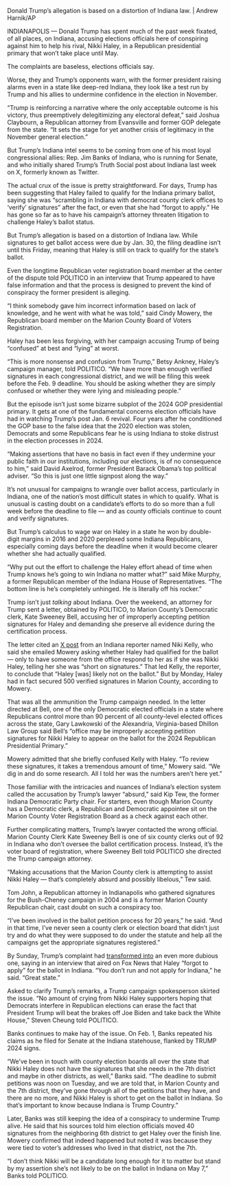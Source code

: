 Donald Trump’s allegation is based on a distortion of Indiana law. | Andrew Harnik/AP

INDIANAPOLIS — Donald Trump has spent much of the past week fixated, of all places, on Indiana, accusing elections officials here of conspiring against him to help his rival, Nikki Haley, in a Republican presidential primary that won’t take place until May.

The complaints are baseless, elections officials say.

Worse, they and Trump’s opponents warn, with the former president raising alarms even in a state like deep-red Indiana, they look like a test run by Trump and his allies to undermine confidence in the election in November.

“Trump is reinforcing a narrative where the only acceptable outcome is his victory, thus preemptively delegitimizing any electoral defeat,” said Joshua Claybourn, a Republican attorney from Evansville and former GOP delegate from the state. “It sets the stage for yet another crisis of legitimacy in the November general election.”

But Trump’s Indiana intel seems to be coming from one of his most loyal congressional allies: Rep. Jim Banks of Indiana, who is running for Senate, and who initially shared Trump’s Truth Social post about Indiana last week on X, formerly known as Twitter.

The actual crux of the issue is pretty straightforward. For days, Trump has been suggesting that Haley failed to qualify for the Indiana primary ballot, saying she was “scrambling in Indiana with democrat county clerk offices to ‘verify’ signatures” after the fact, or even that she had “forgot to apply.” He has gone so far as to have his campaign’s attorney threaten litigation to challenge Haley’s ballot status.

But Trump’s allegation is based on a distortion of Indiana law. While signatures to get ballot access were due by Jan. 30, the filing deadline isn’t until this Friday, meaning that Haley is still on track to qualify for the state’s ballot.

Even the longtime Republican voter registration board member at the center of the dispute told POLITICO in an interview that Trump appeared to have false information and that the process is designed to prevent the kind of conspiracy the former president is alleging.

“I think somebody gave him incorrect information based on lack of knowledge, and he went with what he was told,” said Cindy Mowery, the Republican board member on the Marion County Board of Voters Registration.

Haley has been less forgiving, with her campaign accusing Trump of being “confused” at best and “lying” at worst.

“This is more nonsense and confusion from Trump,” Betsy Ankney, Haley’s campaign manager, told POLITICO. “We have more than enough verified signatures in each congressional district, and we will be filing this week before the Feb. 9 deadline. You should be asking whether they are simply confused or whether they were lying and misleading people.”

But the episode isn’t just some bizarre subplot of the 2024 GOP presidential primary. It gets at one of the fundamental concerns election officials have had in watching Trump’s post Jan. 6 revival. Four years after he conditioned the GOP base to the false idea that the 2020 election was stolen, Democrats and some Republicans fear he is using Indiana to stoke distrust in the election processes in 2024.

“Making assertions that have no basis in fact even if they undermine your public faith in our institutions, including our elections, is of no consequence to him,” said David Axelrod, former President Barack Obama’s top political adviser. “So this is just one little signpost along the way.”

It’s not unusual for campaigns to wrangle over ballot access, particularly in Indiana, one of the nation’s most difficult states in which to qualify. What is unusual is casting doubt on a candidate’s efforts to do so more than a full week before the deadline to file — and as county officials continue to count and verify signatures.

But Trump’s calculus to wage war on Haley in a state he won by double-digit margins in 2016 and 2020 perplexed some Indiana Republicans, especially coming days before the deadline when it would become clearer whether she had actually qualified.

“Why put out the effort to challenge the Haley effort ahead of time when Trump knows he’s going to win Indiana no matter what?” said Mike Murphy, a former Republican member of the Indiana House of Representatives. “The bottom line is he’s completely unhinged. He is literally off his rocker.”

Trump isn’t just _talking_ about Indiana. Over the weekend, an attorney for Trump sent a letter, obtained by POLITICO, to Marion County’s Democratic clerk, Kate Sweeney Bell, accusing her of improperly accepting petition signatures for Haley and demanding she preserve all evidence during the certification process.

The letter cited an [X post](https://x.com/nkellyIN/status/1753786929806520682?s=20) from an Indiana reporter named Niki Kelly, who said she emailed Mowery asking whether Haley had qualified for the ballot — only to have someone from the office respond to her as if she was Nikki Haley, telling her she was “short on signatures.” That led Kelly, the reporter, to conclude that “Haley \[was\] likely not on the ballot.” But by Monday, Haley had in fact secured 500 verified signatures in Marion County, according to Mowery.

That was all the ammunition the Trump campaign needed. In the letter directed at Bell, one of the only Democratic elected officials in a state where Republicans control more than 90 percent of all county-level elected offices across the state, Gary Lawkowski of the Alexandria, Virginia-based Dhillon Law Group said Bell’s “office may be improperly accepting petition signatures for Nikki Haley to appear on the ballot for the 2024 Republican Presidential Primary.”

Mowery admitted that she briefly confused Kelly with Haley. “To review these signatures, it takes a tremendous amount of time,” Mowery said. “We dig in and do some research. All I told her was the numbers aren’t here yet.”

Those familiar with the intricacies and nuances of Indiana’s election system called the accusation by Trump’s lawyer “absurd,” said Kip Tew, the former Indiana Democratic Party chair. For starters, even though Marion County has a Democratic clerk, a Republican and Democratic appointee sit on the Marion County Voter Registration Board as a check against each other.

Further complicating matters, Trump’s lawyer contacted the wrong official. Marion County Clerk Kate Sweeney Bell is one of six county clerks out of 92 in Indiana who don’t oversee the ballot certification process. Instead, it’s the voter board of registration, where Sweeney Bell told POLITICO she directed the Trump campaign attorney.

“Making accusations that the Marion County clerk is attempting to assist Nikki Haley — that’s completely absurd and possibly libelous,” Tew said.

Tom John, a Republican attorney in Indianapolis who gathered signatures for the Bush-Cheney campaign in 2004 and is a former Marion County Republican chair, cast doubt on such a conspiracy too.

“I’ve been involved in the ballot petition process for 20 years,” he said. “And in that time, I’ve never seen a county clerk or election board that didn’t just try and do what they were supposed to do under the statute and help all the campaigns get the appropriate signatures registered.”

By Sunday, Trump’s complaint had [transformed into](https://www.cnn.com/2024/02/04/politics/fact-check-trump-invade-iraq/index.html) an even more dubious one, saying in an interview that aired on Fox News that Haley “forgot to apply” for the ballot in Indiana. “You don’t run and not apply for Indiana,” he said. “Great state.”

Asked to clarify Trump’s remarks, a Trump campaign spokesperson skirted the issue. “No amount of crying from Nikki Haley supporters hoping that Democrats interfere in Republican elections can erase the fact that President Trump will beat the brakes off Joe Biden and take back the White House,” Steven Cheung told POLITICO.

Banks continues to make hay of the issue. On Feb. 1, Banks repeated his claims as he filed for Senate at the Indiana statehouse, flanked by TRUMP 2024 signs.

“We’ve been in touch with county election boards all over the state that Nikki Haley does not have the signatures that she needs in the 7th district and maybe in other districts, as well,” Banks said. “The deadline to submit petitions was noon on Tuesday, and we are told that, in Marion County and the 7th district, they’ve gone through all of the petitions that they have, and there are no more, and Nikki Haley is short to get on the ballot in Indiana. So that’s important to know because Indiana is Trump Country.”

Later, Banks was still keeping the idea of a conspiracy to undermine Trump alive. He said that his sources told him election officials moved 40 signatures from the neighboring 6th district to get Haley over the finish line. Mowery confirmed that indeed happened but noted it was because they were tied to voter’s addresses who lived in that district, not the 7th.

“I don’t think Nikki will be a candidate long enough for it to matter but stand by my assertion she’s not likely to be on the ballot in Indiana on May 7,” Banks told POLITICO.